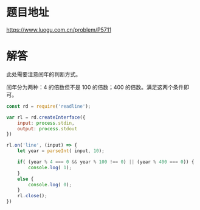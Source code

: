 
# 题目地址
https://www.luogu.com.cn/problem/P5711

# 解答
此处需要注意闰年的判断方式。

闰年分为两种：4 的倍数但不是 100 的倍数；400 的倍数。满足这两个条件即可。

```javascript
const rd = require('readline');

var rl = rd.createInterface({
    input: process.stdin,
    output: process.stdout
})

rl.on('line', (input) => {
    let year = parseInt( input, 10);

    if( (year % 4 === 0 && year % 100 !== 0) || (year % 400 === 0)) {
        console.log( 1);
    }
    else {
        console.log( 0);
    }
    rl.close();
})
```
